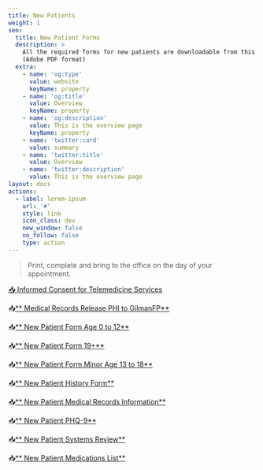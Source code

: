 ```yaml
---
title: New Patients
weight: 1
seo:
  title: New Patient Forms
  description: >
    All the required forms for new patients are downloadable from this page
    (Adobe PDF format)
  extra:
    - name: 'og:type'
      value: website
      keyName: property
    - name: 'og:title'
      value: Overview
      keyName: property
    - name: 'og:description'
      value: This is the overview page
      keyName: property
    - name: 'twitter:card'
      value: summary
    - name: 'twitter:title'
      value: Overview
    - name: 'twitter:description'
      value: This is the overview page
layout: docs
actions:
  - label: lorem-ipsum
    url: '#'
    style: link
    icon_class: dev
    new_window: false
    no_follow: false
    type: action
---
```

> Print, complete and bring to the office on the day of your appointment.

[📥 Informed Consent for Telemedicine Services](https://github.com/erik1968/gilman-family-practice/blob/347b25e12d582e63a876c8cc9d997856c86290fd/public/forms/new-patients/Informed_Consent_for_Telemedicine_Services.pdf)

📥[\*\*  Medical Records Release PHI to GilmanFP\*\*](https://www.dropbox.com/s/o927egpjwjbg5b4/Medical%20Records%20Release%20PHI%20to%20GilmanFP.pdf?dl=0)

📥[\*\*  New Patient Form Age 0 to 12\*\*](https://www.dropbox.com/s/mzf2h24he68wr6z/NEW%20PATIENT%20FORM%20Age%200%20to%2012.pdf?dl=0)

📥[\*\*  New Patient Form 19+\*\*](https://www.dropbox.com/s/3g81xccnj9n59zs/NEW%20PATIENT%20FORM%20AGE%2019%2B.pdf?dl=0)

📥[\*\*  New Patient Form Minor Age 13 to 18\*\*](https://www.dropbox.com/s/h4fgonmuypi9yfp/NEW%20PATIENT%20FORM%20Minor%20Age%2013%20to%2018.pdf?dl=0)

📥[\*\*  New Patient History Form\*\*](https://www.dropbox.com/s/l27mzlsqn1yd78w/New%20Patient%20History%20Form.pdf?dl=0)

📥[\*\*  New Patient Medical Records Information\*\*](https://www.dropbox.com/s/yvo0nwwf4cdn4y0/New%20Patient%20Medical%20Records%20Information.pdf?dl=0)

📥[\*\*  New Patient PHQ-9\*\*](https://www.dropbox.com/s/c3y3pp7jnz4lm50/New%20Patient%20PHQ-9.pdf?dl=0)

📥[\*\*  New Patient Systems Review\*\*](https://www.dropbox.com/s/0p8h4jzlbn9kg7o/New%20Patient%20Systems%20Review.pdf?dl=0)

📥[\*\*  New Patient Medications List\*\*](https://www.dropbox.com/s/yyc3zrgw88epr4g/NEW%20Patient%20Medication%20List.pdf?dl=0)
